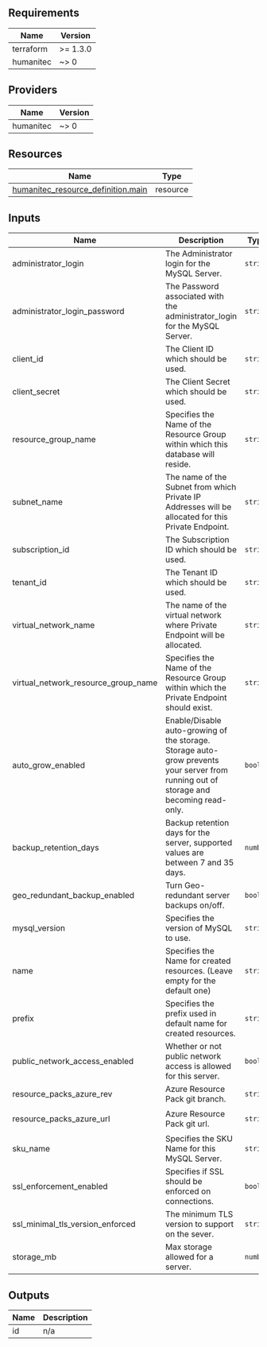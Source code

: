 <!-- BEGIN_TF_DOCS -->
## Requirements

| Name | Version |
|------|---------|
| terraform | >= 1.3.0 |
| humanitec | ~> 0 |

## Providers

| Name | Version |
|------|---------|
| humanitec | ~> 0 |

## Resources

| Name | Type |
|------|------|
| [humanitec_resource_definition.main](https://registry.terraform.io/providers/humanitec/humanitec/latest/docs/resources/resource_definition) | resource |

## Inputs

| Name | Description | Type | Default | Required |
|------|-------------|------|---------|:--------:|
| administrator\_login | The Administrator login for the MySQL Server. | `string` | n/a | yes |
| administrator\_login\_password | The Password associated with the administrator\_login for the MySQL Server. | `string` | n/a | yes |
| client\_id | The Client ID which should be used. | `string` | n/a | yes |
| client\_secret | The Client Secret which should be used. | `string` | n/a | yes |
| resource\_group\_name | Specifies the Name of the Resource Group within which this database will reside. | `string` | n/a | yes |
| subnet\_name | The name of the Subnet from which Private IP Addresses will be allocated for this Private Endpoint. | `string` | n/a | yes |
| subscription\_id | The Subscription ID which should be used. | `string` | n/a | yes |
| tenant\_id | The Tenant ID which should be used. | `string` | n/a | yes |
| virtual\_network\_name | The name of the virtual network where Private Endpoint will be allocated. | `string` | n/a | yes |
| virtual\_network\_resource\_group\_name | Specifies the Name of the Resource Group within which the Private Endpoint should exist. | `string` | n/a | yes |
| auto\_grow\_enabled | Enable/Disable auto-growing of the storage. Storage auto-grow prevents your server from running out of storage and becoming read-only. | `bool` | `true` | no |
| backup\_retention\_days | Backup retention days for the server, supported values are between 7 and 35 days. | `number` | `7` | no |
| geo\_redundant\_backup\_enabled | Turn Geo-redundant server backups on/off. | `bool` | `true` | no |
| mysql\_version | Specifies the version of MySQL to use. | `string` | `"5.7"` | no |
| name | Specifies the Name for created resources. (Leave empty for the default one) | `string` | `""` | no |
| prefix | Specifies the prefix used in default name for created resources. | `string` | `"hum-rp-mysql-ex-"` | no |
| public\_network\_access\_enabled | Whether or not public network access is allowed for this server. | `bool` | `false` | no |
| resource\_packs\_azure\_rev | Azure Resource Pack git branch. | `string` | `"refs/heads/main"` | no |
| resource\_packs\_azure\_url | Azure Resource Pack git url. | `string` | `"https://github.com/humanitec-architecture/resource-packs-aws.git"` | no |
| sku\_name | Specifies the SKU Name for this MySQL Server. | `string` | `"GP_Gen5_2"` | no |
| ssl\_enforcement\_enabled | Specifies if SSL should be enforced on connections. | `bool` | `true` | no |
| ssl\_minimal\_tls\_version\_enforced | The minimum TLS version to support on the sever. | `string` | `"TLS1_2"` | no |
| storage\_mb | Max storage allowed for a server. | `number` | `5120` | no |

## Outputs

| Name | Description |
|------|-------------|
| id | n/a |
<!-- END_TF_DOCS -->